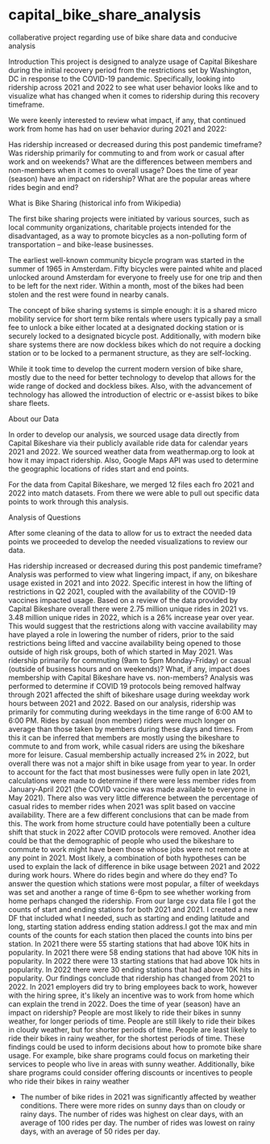 # capital_bike_share_analysis
collaberative project regarding use of bike share data and conducive analysis 

Introduction
This project is designed to analyze usage of Capital Bikeshare during the initial recovery period from the restrictions set by Washington, DC in response to the COVID-19 pandemic. Specifically, looking into ridership across 2021 and 2022 to see what user behavior looks like and to visualize what has changed when it comes to ridership during this recovery timeframe. 

We were keenly interested to review what impact, if any, that continued work from home has had on user behavior during 2021 and 2022:

Has ridership increased or decreased during this post pandemic timeframe?
Was ridership primarily for commuting to and from work or casual after work and on weekends?
What are the differences between members and non-members when it comes to overall usage?
Does the time of year (season) have an impact on ridership?
What are the popular areas where rides begin and end?

What is Bike Sharing (historical info from Wikipedia)

The first bike sharing projects were initiated by various sources, such as local community organizations, charitable projects intended for the disadvantaged, as a way to promote bicycles as a non-polluting form of transportation – and bike-lease businesses.

The earliest well-known community bicycle program was started in the summer of 1965 in Amsterdam. Fifty bicycles were painted white and placed unlocked around Amsterdam for everyone to freely use for one trip and then to be left for the next rider.  Within a month, most of the bikes had been stolen and the rest were found in nearby canals.

The concept of bike sharing systems is simple enough: it is a shared micro mobility service for short term bike rentals where users typically pay a small fee to unlock a bike either located at a designated docking station or is securely locked to a designated bicycle post. Additionally, with modern bike share systems there are now dockless bikes which do not require a docking station or to be locked to a permanent structure, as they are self-locking. 

While it took time to develop the current modern version of bike share, mostly due to the need for better technology to develop that allows for the wide range of docked and dockless bikes. Also, with the advancement of technology has allowed the introduction of electric or e-assist bikes to bike share fleets.

About our Data

In order to develop our analysis, we sourced usage data directly from Capital Bikeshare via their publicly available ride data for calendar years 2021 and 2022. We sourced weather data from weathermap.org to look at how it may impact ridership. Also, Google Maps API was used to determine the geographic locations of rides start and end points.

For the data from Capital Bikeshare, we merged 12 files each fro 2021 and 2022 into match datasets. From there we were able to pull out specific data points to work through this analysis.


Analysis of Questions

After some cleaning of the data to allow for us to extract the needed data points we proceeded to develop the needed visualizations to review our data.

Has ridership increased or decreased during this post pandemic timeframe?
Analysis was performed to view what lingering impact, if any, on bikeshare usage existed in 2021 and into 2022. Specific interest in how the lifting of restrictions in Q2 2021, coupled with the availability of the COVID-19 vaccines impacted usage.  Based on a review of the data provided by Capital Bikeshare overall there were 2.75 million unique rides in 2021 vs. 3.48 million unique rides in 2022, which is a 26% increase year over year.  This would suggest that the restrictions along with vaccine availability may have played a role in lowering the number of riders, prior to the said restrictions being lifted and vaccine availability being opened to those outside of high risk groups, both of which started in May 2021.
Was ridership primarily for commuting (9am to 5pm Monday-Friday) or casual (outside of business hours and on weekends)?  What, if any, impact does membership with Capital Bikeshare have vs. non-members?
Analysis was performed to determine if COVID 19 protocols being removed halfway through 2021 affected the shift of bikeshare usage during weekday work hours between 2021 and 2022. Based on our analysis, ridership was primarily for commuting during weekdays in the time range of 6:00 AM to 6:00 PM. Rides by casual (non member) riders were much longer on average than those taken by members during these days and times. From this it can be inferred that members are mostly using the bikeshare to commute to and from work, while casual riders are using the bikeshare more for leisure. Casual membership actually increased 2% in 2022, but overall there was not a major shift in bike usage from year to year. In order to account for the fact that most businesses were fully open in late 2021, calculations were made to determine if there were less member rides from January-April 2021 (the COVID vaccine was made available to everyone in May 2021). There also was very little difference between the percentage of casual rides to member rides when 2021 was split based on vaccine availability. There are a few different conclusions that can be made from this. The work from home structure could have potentially been a culture shift that stuck in 2022 after COVID protocols were removed. Another idea could be that the demographic of people who used the bikeshare to commute to work might have been those whose jobs were not remote at any point in 2021. Most likely, a combination of both hypotheses can be used to explain the lack of difference in bike usage between 2021 and 2022 during work hours.
Where do rides begin and where do they end?
To answer the question which stations were most popular, a filter of weekdays was set and another a range of time 6-6pm to see whether working from home perhaps changed the ridership. From our large csv data file I got the counts of start and ending stations for both 2021 and 2021. I created a new DF that included what I needed, such as starting and ending latitude and long, starting station address ending station address.I got the max and min counts of the counts for each station then placed the counts into bins per station. In 2021 there were 55 starting stations that had above 10K hits in popularity. In 2021 there were 58 ending stations that had above 10K hits in popularity. In 2022 there were 13 starting stations that had above 10k hits in popularity. In 2022 there were  30 ending stations that had above 10K hits in popularity. Our findings conclude that ridership has changed from 2021 to 2022. In 2021 employers did try to bring employees back to work, however with the hiring spree, it's likely an incentive was to work from home which can explain the trend in 2022.
Does the time of year (season) have an impact on ridership?
People are most likely to ride their bikes in sunny weather, for longer periods of time.
People are still likely to ride their bikes in cloudy weather, but for shorter periods of time.
People are least likely to ride their bikes in rainy weather, for the shortest periods of time.
These findings could be used to inform decisions about how to promote bike share usage. For example, bike share programs could focus on marketing their services to people who live in areas with sunny weather. Additionally, bike share programs could consider offering discounts or incentives to people who ride their bikes in rainy weather                                                                                                                                                                   
* The number of bike rides in 2021 was significantly affected by weather conditions. There were more rides on sunny days than on cloudy or rainy days. The number of rides was highest on clear days, with an average of 100 rides per day. The number of rides was lowest on rainy days, with an average of 50 rides per day.
